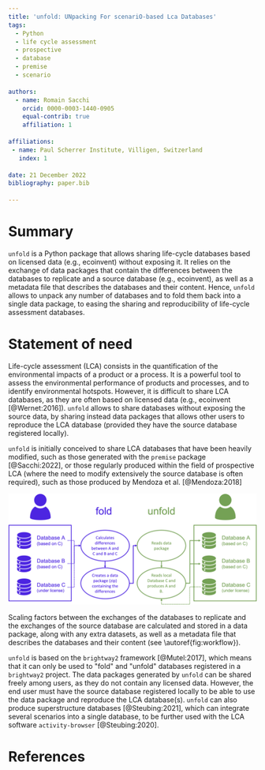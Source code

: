```yaml
---
title: 'unfold: UNpacking For scenariO-based Lca Databases'
tags:
  - Python
  - life cycle assessment
  - prospective
  - database
  - premise
  - scenario

authors:
  - name: Romain Sacchi
    orcid: 0000-0003-1440-0905
    equal-contrib: true
    affiliation: 1

affiliations:
 - name: Paul Scherrer Institute, Villigen, Switzerland
   index: 1

date: 21 December 2022
bibliography: paper.bib

---
```


# Summary

`unfold` is a Python package that allows sharing life-cycle databases based on
licensed data (e.g., ecoinvent) without exposing it. 
It relies on the exchange of data packages that contain the differences between
the databases to replicate and a source database (e.g., ecoinvent), as well as 
a metadata file that describes the databases and their content. 
Hence, `unfold` allows to unpack any number of databases and to fold them back 
into a single data package, to easing the sharing and reproducibility of
life-cycle assessment databases.


# Statement of need

Life-cycle assessment (LCA) consists in the quantification of the environmental
impacts of a product or a process. It is a powerful tool to assess the
environmental performance of products and processes, and to identify
environmental hotspots. However, it is difficult to share LCA databases, 
as they are often based on licensed data (e.g., ecoinvent [@Wernet:2016]). 
`unfold` allows to share databases without exposing the source
data, by sharing instead data packages that allows other users to reproduce the
LCA database (provided they have the source database registered locally).

`unfold` is initially conceived to share LCA databases that have been heavily
modified, such as those generated with the `premise` package [@Sacchi:2022], 
or those regularly produced within the field of prospective LCA (where the need to
modify extensively the source database is often required), such as those produced
by Mendoza et al. [@Mendoza:2018]

![Workflow for database sharing using `unfold` data packages.\label{fig:workflow}](assets/flow_diagram.png)

Scaling factors between the exchanges of the databases to replicate 
and the exchanges of the source database are
calculated and stored in a data package, along with any extra datasets, as
well as a metadata file that describes the databases and their content 
(see \autoref{fig:workflow}).

`unfold` is based on the `brightway2` framework [@Mutel:2017], which means that 
it can only be used to "fold" and "unfold" databases registered in a `brightway2` project.
The data packages generated by `unfold` can be shared freely among users, 
as they do not contain any licensed data. 
However, the end user must have the source database registered locally to be 
able to use the data package and reproduce the LCA database(s).
`unfold` can also produce superstructure databases [@Steubing:2021], which can integrate several
scenarios into a single database, to be further used with the LCA software
`activity-browser` [@Steubing:2020].


# References